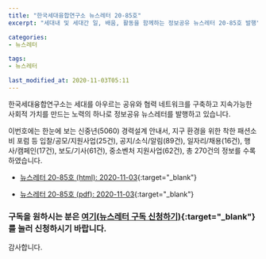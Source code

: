 ```yaml
---
title: "한국세대융합연구소 뉴스레터 20-85호"
excerpt: "세대내 및 세대간 일, 배움, 활동을 함께하는 정보공유 뉴스레터 20-85호 발행" 

categories:
- 뉴스레터

tags:
- 뉴스레터

last_modified_at: 2020-11-03T05:11
---
```


한국세대융합연구소는 세대를 아우르는 공유와 협력 네트워크를 구축하고 지속가능한 사회적 가치를 만드는 노력의 하나로 정보공유 뉴스레터를 발행하고 있습니다.

이번호에는 한눈에 보는 신중년(5060) 경력설계 안내서, 지구 환경을 위한 착한 패션소비 포럼 등 입찰/공모/지원사업(25건), 공지/소식/알림(89건), 일자리/채용(16건), 행사/캠페인(17건), 보도/기사(61건), 중소벤처 지원사업(62건), 총 270건의 정보를 수록하였습니다.

* [뉴스레터 20-85호 (html): 2020-11-03](https://gcrcenter.github.io/assets/htmls/gcrc_news_letter_20201103.html){:target="_blank"}

* [뉴스레터 20-85호 (pdf): 2020-11-03](https://gcrcenter.github.io/assets/pdfs/news_letter_20201103.pdf){:target="_blank"}


### 구독을 원하시는 분은 [여기(뉴스레터 구독 신청하기)](https://forms.gle/MJ5gVHCdunBXXWVB7){:target="_blank"} 를 눌러 신청하시기 바랍니다.


감사합니다.